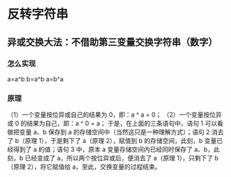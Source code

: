 # 反转字符串

## 异或交换大法：不借助第三变量交换字符串（数字）

### 怎么实现

a=a^b
b=a^b
a=b^a

### 原理

（1）一个变量按位异或自己的结果为 0，即：a ^ a = 0；
（2）一个变量按位异或 0 的结果为自己，即：a ^ 0 = a；
于是，在上面的三条语句中，语句 1 可以看做把变量 a、b 保存到 a 的存储空间中（当然这只是一种理解方式）；语句 2 消去了 b（原理 1），于是剩下了 a（原理 2），赋值到 b 的存储空间，此刻，b 变量已经得到了 a 的值；语句 3 中，原本 a 变量存储空间内已经同时保存了 a、b，此刻，b 已经变成了 a，所以两个按位异或后，便消去了 a（原理 1），只剩下了 b（原理 2），将它赋值给 a，至此，交换变量的过程结束。
